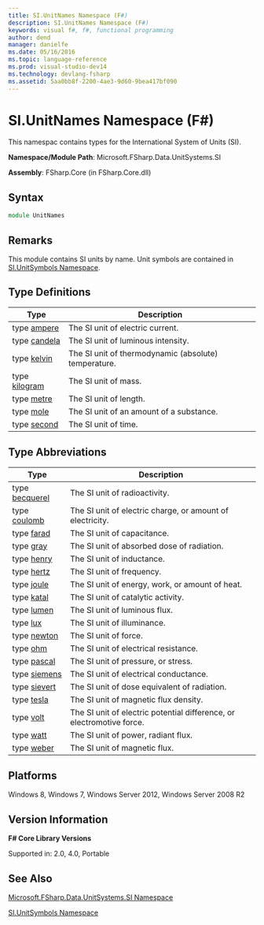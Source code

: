 ```yaml
---
title: SI.UnitNames Namespace (F#)
description: SI.UnitNames Namespace (F#)
keywords: visual f#, f#, functional programming
author: dend
manager: danielfe
ms.date: 05/16/2016
ms.topic: language-reference
ms.prod: visual-studio-dev14
ms.technology: devlang-fsharp
ms.assetid: 5aa0bb8f-2200-4ae3-9d60-9bea417bf090 
---
```


# SI.UnitNames Namespace (F#)

This namespac contains types for the International System of Units (SI).

**Namespace/Module Path**: Microsoft.FSharp.Data.UnitSystems.SI

**Assembly**: FSharp.Core (in FSharp.Core.dll)


## Syntax

```fsharp
module UnitNames
```

## Remarks
This module contains SI units by name. Unit symbols are contained in [SI.UnitSymbols Namespace](SI.UnitSymbols-Namespace-%5BFSharp%5D.md).


## Type Definitions


|Type|Description|
|----|-----------|
|type [ampere](https://msdn.microsoft.com/library/831db12b-b3a0-4faa-8378-458e685c5b5c)|The SI unit of electric current.|
|type [candela](https://msdn.microsoft.com/library/2202fa6a-766f-4942-9036-74e3026938d6)|The SI unit of luminous intensity.|
|type [kelvin](https://msdn.microsoft.com/library/3817bf1a-b7a2-4006-bc0c-025d678e6b2c)|The SI unit of thermodynamic (absolute) temperature.|
|type [kilogram](https://msdn.microsoft.com/library/cedabb88-38e8-483a-8322-98f035d282a5)|The SI unit of mass.|
|type [metre](https://msdn.microsoft.com/library/1d6c9197-2bda-49fb-b3c2-2f27af3ef010)|The SI unit of length.|
|type [mole](https://msdn.microsoft.com/library/e00829bd-cdda-4f54-9c8a-18cb067ba9dd)|The SI unit of an amount of a substance.|
|type [second](https://msdn.microsoft.com/library/b6ceda81-7b8f-4842-bef0-a4269b44c536)|The SI unit of time.|

## Type Abbreviations


|Type|Description|
|----|-----------|
|type [becquerel](https://msdn.microsoft.com/library/f6e0b4d8-f28a-46df-a772-93ed0a6ac888)|The SI unit of radioactivity.|
|type [coulomb](https://msdn.microsoft.com/library/2460fe78-24c9-4054-ae76-b96b04e33ba2)|The SI unit of electric charge, or amount of electricity.|
|type [farad](https://msdn.microsoft.com/library/9e7869d7-7669-4ed1-999d-c1b58695c5dd)|The SI unit of capacitance.|
|type [gray](https://msdn.microsoft.com/library/f25d1878-3275-4ab6-8ac8-f65bf36c7975)|The SI unit of absorbed dose of radiation.|
|type [henry](https://msdn.microsoft.com/library/f3a65b1a-6949-4ae7-bdf5-fded7558dcf6)|The SI unit of inductance.|
|type [hertz](https://msdn.microsoft.com/library/59fa8c8e-1800-4663-9d17-34eb2af7311b)|The SI unit of frequency.|
|type [joule](https://msdn.microsoft.com/library/1a12eb97-2c0d-490d-a8f7-f2e19bbf2e3c)|The SI unit of energy, work, or amount of heat.|
|type [katal](https://msdn.microsoft.com/library/aa461c01-c642-4143-82df-e21fcd7305ab)|The SI unit of catalytic activity.|
|type [lumen](https://msdn.microsoft.com/library/0a63fc1b-d3f1-4edf-95fb-9ddbd63f0fa0)|The SI unit of luminous flux.|
|type [lux](https://msdn.microsoft.com/library/74224def-1eea-4f1f-8f8b-6a1d5aa45035)|The SI unit of illuminance.|
|type [newton](https://msdn.microsoft.com/library/f8c0f1b5-58b3-4c7c-904e-26862dc1292f)|The SI unit of force.|
|type [ohm](https://msdn.microsoft.com/library/d24ad21f-5ad3-4f80-9392-a6b48548561d)|The SI unit of electrical resistance.|
|type [pascal](https://msdn.microsoft.com/library/3ebe2f0c-cba3-4d61-ae7e-c2c3063fc9b2)|The SI unit of pressure, or stress.|
|type [siemens](https://msdn.microsoft.com/library/a0ec9042-2dee-4de3-b83c-bf14e69648b1)|The SI unit of electrical conductance.|
|type [sievert](https://msdn.microsoft.com/library/4a8ae081-c0b9-4d43-a4bf-f68141a427e7)|The SI unit of dose equivalent of radiation.|
|type [tesla](https://msdn.microsoft.com/library/f8feb14a-b488-439c-b565-7f2e46e645df)|The SI unit of magnetic flux density.|
|type [volt](https://msdn.microsoft.com/library/8bd87a74-e517-43c6-814c-cc4c65c46db0)|The SI unit of electric potential difference, or electromotive force.|
|type [watt](https://msdn.microsoft.com/library/d94da070-cea6-445c-9e24-77a41f367946)|The SI unit of power, radiant flux.|
|type [weber](https://msdn.microsoft.com/library/cb830369-f0d0-459b-8a7c-297151bdba96)|The SI unit of magnetic flux.|

## Platforms
Windows 8, Windows 7, Windows Server 2012, Windows Server 2008 R2


## Version Information
**F# Core Library Versions**

Supported in: 2.0, 4.0, Portable

## See Also
[Microsoft.FSharp.Data.UnitSystems.SI Namespace](Microsoft.FSharp.Data.UnitSystems.SI-Namespace-%5BFSharp%5D.md)

[SI.UnitSymbols Namespace](SI.UnitSymbols-Namespace-%5BFSharp%5D.md)